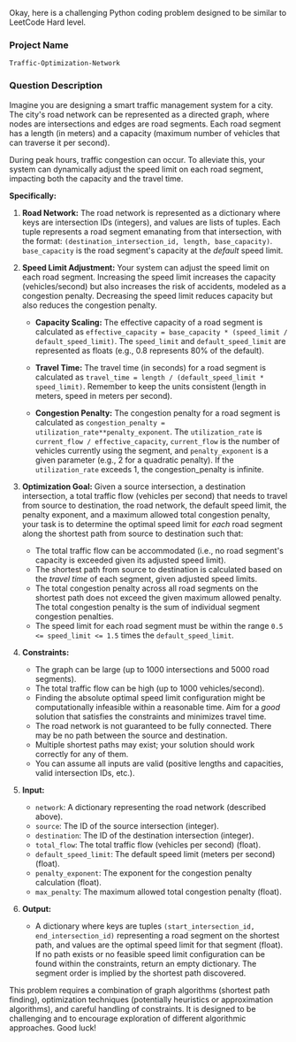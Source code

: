 Okay, here is a challenging Python coding problem designed to be similar to LeetCode Hard level.

### Project Name

```
Traffic-Optimization-Network
```

### Question Description

Imagine you are designing a smart traffic management system for a city. The city's road network can be represented as a directed graph, where nodes are intersections and edges are road segments. Each road segment has a length (in meters) and a capacity (maximum number of vehicles that can traverse it per second).

During peak hours, traffic congestion can occur. To alleviate this, your system can dynamically adjust the speed limit on each road segment, impacting both the capacity and the travel time.

**Specifically:**

1.  **Road Network:** The road network is represented as a dictionary where keys are intersection IDs (integers), and values are lists of tuples. Each tuple represents a road segment emanating from that intersection, with the format: `(destination_intersection_id, length, base_capacity)`.  `base_capacity` is the road segment's capacity at the *default* speed limit.

2.  **Speed Limit Adjustment:**  Your system can adjust the speed limit on each road segment.  Increasing the speed limit increases the capacity (vehicles/second) but also increases the risk of accidents, modeled as a congestion penalty.  Decreasing the speed limit reduces capacity but also reduces the congestion penalty.

    *   **Capacity Scaling:** The effective capacity of a road segment is calculated as `effective_capacity = base_capacity * (speed_limit / default_speed_limit)`.  The `speed_limit` and `default_speed_limit` are represented as floats (e.g., 0.8 represents 80% of the default).

    *   **Travel Time:** The travel time (in seconds) for a road segment is calculated as `travel_time = length / (default_speed_limit * speed_limit)`. Remember to keep the units consistent (length in meters, speed in meters per second).

    *   **Congestion Penalty:**  The congestion penalty for a road segment is calculated as `congestion_penalty = utilization_rate**penalty_exponent`.  The `utilization_rate` is `current_flow / effective_capacity`, `current_flow` is the number of vehicles currently using the segment, and `penalty_exponent` is a given parameter (e.g., 2 for a quadratic penalty).  If the `utilization_rate` exceeds 1, the congestion_penalty is infinite.

3.  **Optimization Goal:** Given a source intersection, a destination intersection, a total traffic flow (vehicles per second) that needs to travel from source to destination, the road network, the default speed limit, the penalty exponent, and a maximum allowed total congestion penalty, your task is to determine the optimal speed limit for *each* road segment along the shortest path from source to destination such that:

    *   The total traffic flow can be accommodated (i.e., no road segment's capacity is exceeded given its adjusted speed limit).
    *   The shortest path from source to destination is calculated based on the *travel time* of each segment, given adjusted speed limits.
    *   The total congestion penalty across all road segments on the shortest path does not exceed the given maximum allowed penalty.  The total congestion penalty is the sum of individual segment congestion penalties.
    *   The speed limit for each road segment must be within the range `0.5 <= speed_limit <= 1.5` times the `default_speed_limit`.

4.  **Constraints:**

    *   The graph can be large (up to 1000 intersections and 5000 road segments).
    *   The total traffic flow can be high (up to 1000 vehicles/second).
    *   Finding the absolute optimal speed limit configuration might be computationally infeasible within a reasonable time. Aim for a *good* solution that satisfies the constraints and minimizes travel time.
    *   The road network is not guaranteed to be fully connected. There may be no path between the source and destination.
    *   Multiple shortest paths may exist; your solution should work correctly for any of them.
    *   You can assume all inputs are valid (positive lengths and capacities, valid intersection IDs, etc.).

5.  **Input:**

    *   `network`: A dictionary representing the road network (described above).
    *   `source`: The ID of the source intersection (integer).
    *   `destination`: The ID of the destination intersection (integer).
    *   `total_flow`: The total traffic flow (vehicles per second) (float).
    *   `default_speed_limit`: The default speed limit (meters per second) (float).
    *   `penalty_exponent`: The exponent for the congestion penalty calculation (float).
    *   `max_penalty`: The maximum allowed total congestion penalty (float).

6.  **Output:**

    *   A dictionary where keys are tuples `(start_intersection_id, end_intersection_id)` representing a road segment on the shortest path, and values are the optimal speed limit for that segment (float).  If no path exists or no feasible speed limit configuration can be found within the constraints, return an empty dictionary.  The segment order is implied by the shortest path discovered.

This problem requires a combination of graph algorithms (shortest path finding), optimization techniques (potentially heuristics or approximation algorithms), and careful handling of constraints.  It is designed to be challenging and to encourage exploration of different algorithmic approaches. Good luck!
